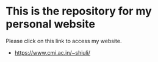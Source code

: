 # This is the repository for my personal website

Please click on this link to access my website.
 - https://www.cmi.ac.in/~shiuli/
